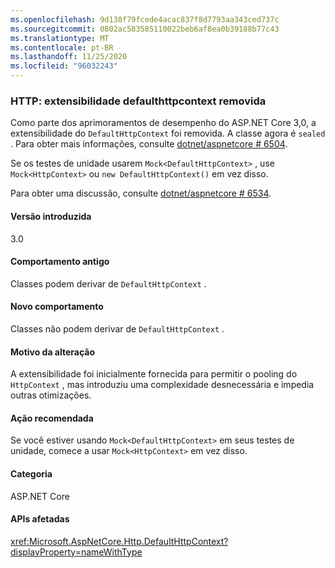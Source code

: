 ```yaml
---
ms.openlocfilehash: 9d138f79fcede4acac837f8d7793aa343ced737c
ms.sourcegitcommit: 0802ac583585110022beb6af8ea0b39188b77c43
ms.translationtype: MT
ms.contentlocale: pt-BR
ms.lasthandoff: 11/25/2020
ms.locfileid: "96032243"
---
```

### <a name="http-defaulthttpcontext-extensibility-removed"></a>HTTP: extensibilidade defaulthttpcontext removida

Como parte dos aprimoramentos de desempenho do ASP.NET Core 3,0, a extensibilidade do `DefaultHttpContext` foi removida. A classe agora é `sealed` . Para obter mais informações, consulte [dotnet/aspnetcore # 6504](https://github.com/dotnet/aspnetcore/pull/6504).

Se os testes de unidade usarem `Mock<DefaultHttpContext>` , use `Mock<HttpContext>` ou `new DefaultHttpContext()` em vez disso.

Para obter uma discussão, consulte [dotnet/aspnetcore # 6534](https://github.com/dotnet/aspnetcore/issues/6534).

#### <a name="version-introduced"></a>Versão introduzida

3.0

#### <a name="old-behavior"></a>Comportamento antigo

Classes podem derivar de `DefaultHttpContext` .

#### <a name="new-behavior"></a>Novo comportamento

Classes não podem derivar de `DefaultHttpContext` .

#### <a name="reason-for-change"></a>Motivo da alteração

A extensibilidade foi inicialmente fornecida para permitir o pooling do `HttpContext` , mas introduziu uma complexidade desnecessária e impedia outras otimizações.

#### <a name="recommended-action"></a>Ação recomendada

Se você estiver usando `Mock<DefaultHttpContext>` em seus testes de unidade, comece a usar `Mock<HttpContext>` em vez disso.

#### <a name="category"></a>Categoria

ASP.NET Core

#### <a name="affected-apis"></a>APIs afetadas

<xref:Microsoft.AspNetCore.Http.DefaultHttpContext?displayProperty=nameWithType>

<!--

#### Affected APIs

`T:Microsoft.AspNetCore.Http.DefaultHttpContext`

-->
